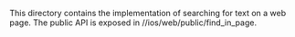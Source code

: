 This directory contains the implementation of searching for text on a web page.
The public API is exposed in //ios/web/public/find_in_page.